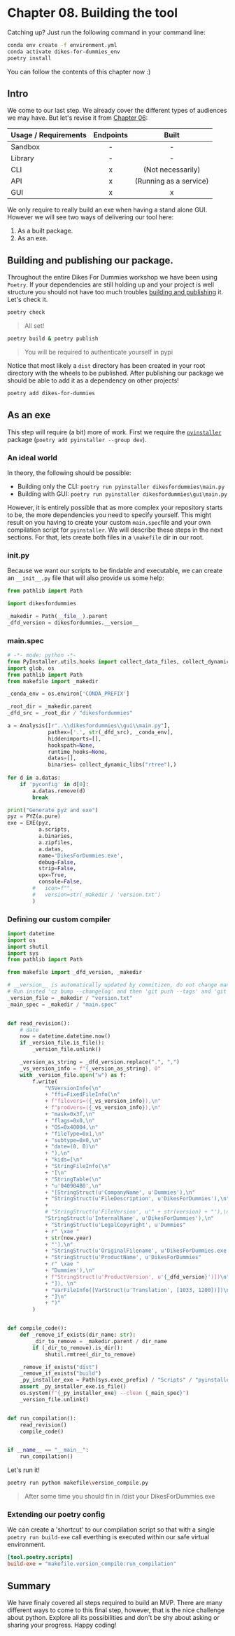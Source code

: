 # Chapter 08. Building the tool

Catching up? Just run the following command in your command line:
```bash
conda env create -f environment.yml
conda activate dikes-for-dummies_env
poetry install
```
You can follow the contents of this chapter now :)

## Intro
We come to our last step. We already cover the different types of audiences we may have. But let's revise it from [Chapter 06](./06_creating_interfaces.md#know-your-audience):

| Usage / Requirements | Endpoints | Built | 
| ---   | :---: | :---: |
| Sandbox | - | - |
| Library | - | - |
| CLI | x | (Not necessarily) |
| API | x | (Running as a service) |
| GUI | x | x |

We only require to really build an exe when having a stand alone GUI. However we will see two ways of delivering our tool here:
1. As a built package.
2. As an exe.

## Building and publishing our package.

Throughout the entire Dikes For Dummies workshop we have been using `Poetry`. If your dependencies are still holding up and your project is well structure you should not have too much troubles [building and publishing](https://python-poetry.org/docs/cli/#build) it. Let's check it.

```bash
poetry check
```
> All set!

```bash
poetry build & poetry publish
```
> You will be required to authenticate yourself in pypi

Notice that most likely a `dist` directory has been created in your root directory with the wheels to be published. After publishing our package we should be able to add it as a dependency on other projects!

```bash
poetry add dikes-for-dummies
```

## As an exe

This step will require (a bit) more of work. First we require the [`pyinstaller`](https://pyinstaller.org/en/stable/) package (`poetry add pyinstaller --group dev`).

### An ideal world
In theory, the following should be possible:

* Building only the CLI: `poetry run pyinstaller dikesfordummies\main.py`
* Building with GUI: `poetry run pyinstaller dikesfordummies\gui\main.py`

However, it is entirely possible that as more complex your repository starts to be, the more dependencies you need to specify yourself. This might result on you having to create your custom `main.spec`file and your own compilation script for `pyinstaller`. We will describe these steps in the next sections. For that, lets create both files in a `\makefile` dir in our root.

### __init__.py

Because we want our scripts to be findable and executable, we can create an `__init__.py` file that will also provide us some help:

```python
from pathlib import Path

import dikesfordummies

_makedir = Path(__file__).parent
_dfd_version = dikesfordummies.__version__
```

### main.spec

```python
# -*- mode: python -*-
from PyInstaller.utils.hooks import collect_data_files, collect_dynamic_libs
import glob, os
from pathlib import Path
from makefile import _makedir

_conda_env = os.environ['CONDA_PREFIX']

_root_dir = _makedir.parent
_dfd_src = _root_dir / "dikesfordummies"

a = Analysis([r"..\\dikesfordummies\\gui\\main.py"],
             pathex=['.', str(_dfd_src), _conda_env],
             hiddenimports=[],
             hookspath=None,
             runtime_hooks=None,
             datas=[],
             binaries= collect_dynamic_libs("rtree"),)
			 
for d in a.datas:
    if 'pyconfig' in d[0]: 
        a.datas.remove(d)
        break

print("Generate pyz and exe")
pyz = PYZ(a.pure)
exe = EXE(pyz,
          a.scripts,
          a.binaries,
          a.zipfiles,
          a.datas,
          name='DikesForDummies.exe',
          debug=False,
          strip=False,
          upx=True,
          console=False,
		#   icon=f"",
		#   version=str(_makedir / 'version.txt')
        )

```

### Defining our custom compiler

```python
import datetime
import os
import shutil
import sys
from pathlib import Path

from makefile import _dfd_version, _makedir

# __version__ is automatically updated by commitizen, do not change manually.
# Run insted 'cz bump --changelog' and then 'git push --tags' and 'git push'.
_version_file = _makedir / "version.txt"
_main_spec = _makedir / "main.spec"


def read_revision():
    # date
    now = datetime.datetime.now()
    if _version_file.is_file():
        _version_file.unlink()

    _version_as_string = _dfd_version.replace(".", ",")
    _vs_version_info = f"{_version_as_string}, 0"
    with _version_file.open("w") as f:
        f.write(
            "VSVersionInfo(\n"
            + "ffi=FixedFileInfo(\n"
            + f"filevers=({_vs_version_info}),\n"
            + f"prodvers=({_vs_version_info}),\n"
            + "mask=0x3f,\n"
            + "flags=0x0,\n"
            + "OS=0x40004,\n"
            + "fileType=0x1,\n"
            + "subtype=0x0,\n"
            + "date=(0, 0)\n"
            + "),\n"
            + "kids=[\n"
            + "StringFileInfo(\n"
            + "[\n"
            + "StringTable(\n"
            + "u'040904B0',\n"
            + "[StringStruct(u'CompanyName', u'Dummies'),\n"
            + "StringStruct(u'FileDescription', u'DikesForDummies'),\n"
            +
            # "StringStruct(u'FileVersion', u'" + str(version) + "'),\n" +
            "StringStruct(u'InternalName', u'DikesForDummies'),\n"
            + "StringStruct(u'LegalCopyright', u'Dummies"
            + r" \xae "
            + str(now.year)
            + "'),\n"
            + "StringStruct(u'OriginalFilename', u'DikesForDummies.exe'),\n"
            + "StringStruct(u'ProductName', u'DikesForDummies"
            + r" \xae "
            + "Dummies'),\n"
            + f"StringStruct(u'ProductVersion', u'{_dfd_version}')])\n"
            + "]), \n"
            + "VarFileInfo([VarStruct(u'Translation', [1033, 1200])])\n"
            + "]\n"
            + ")"
        )


def compile_code():
    def _remove_if_exists(dir_name: str):
        _dir_to_remove = _makedir.parent / dir_name
        if (_dir_to_remove).is_dir():
            shutil.rmtree(_dir_to_remove)

    _remove_if_exists("dist")
    _remove_if_exists("build")
    _py_installer_exe = Path(sys.exec_prefix) / "Scripts" / "pyinstaller.exe"
    assert _py_installer_exe.is_file()
    os.system(f"{_py_installer_exe} --clean {_main_spec}")
    _version_file.unlink()


def run_compilation():
    read_revision()
    compile_code()


if __name__ == "__main__":
    run_compilation()

```

Let's run it!

```bash
poetry run python makefile\version_compile.py
```
> After some time you should fin in /dist your DikesForDummies.exe

### Extending our poetry config

We can create a 'shortcut' to our compilation script so that with a single `poetry run build-exe` call everthing is executed within our safe virtual environment.

```ini
[tool.poetry.scripts]
build-exe = "makefile.version_compile:run_compilation"
```


## Summary

We have finaly covered all steps required to build an MVP. There are many different ways to come to this final step, however, that is the nice challenge about python. Explore all its possibilities and don't be shy about asking or sharing your progress. 
Happy coding!